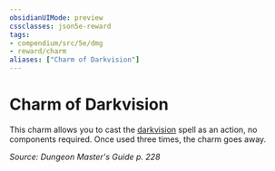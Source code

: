 ```yaml
---
obsidianUIMode: preview
cssclasses: json5e-reward
tags:
- compendium/src/5e/dmg
- reward/charm
aliases: ["Charm of Darkvision"]
---
```

# Charm of Darkvision

This charm allows you to cast the [darkvision](/2-Mechanics/CLI/spells/darkvision.md) spell as an action, no components required. Once used three times, the charm goes away.

*Source: Dungeon Master's Guide p. 228*